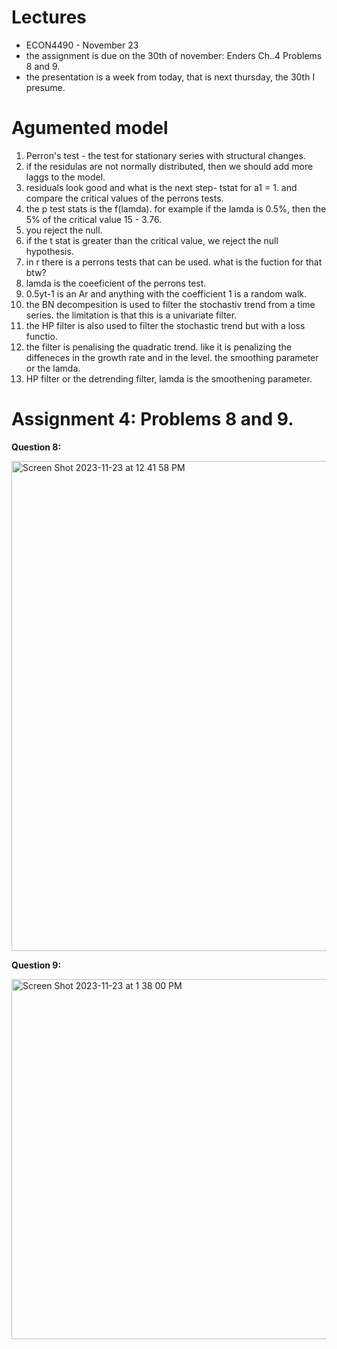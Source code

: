 # Lectures
- ECON4490 - November 23
- the assignment is due on the 30th of november: Enders Ch..4 Problems 8 and 9.
- the presentation is a week from today, that is next thursday, the 30th I presume. 

# Agumented model

1. Perron's test - the test for stationary series with structural changes. 
2. if the residulas are not normally distributed, then we should add more laggs to the model.
3. residuals look good and what is the next step- tstat for a1 = 1. and compare the critical values of the perrons tests.
4. the p test stats is the f(lamda). for example if the lamda is 0.5%, then the 5% of the critical value 15 - 3.76.
5. you reject the null.
6. if the t stat is greater than the critical value, we reject the null hypothesis.
7. in r there is a perrons tests that can be used. what is the fuction for that btw?
8. lamda is the coeeficient of the perrons test.
9. 0.5yt-1 is an Ar and anything with the coefficient 1 is a random walk.
10. the BN decompesition is used to filter the stochastiv trend from a time series. the limitation is that this is a univariate filter.
11. the HP filter is also used to filter the stochastic trend but with a loss functio.
12. the filter is penalising the quadratic trend. like it is penalizing the diffeneces in the growth rate and in the level. the smoothing parameter or the lamda.
13. HP filter or the detrending filter, lamda is the smoothening parameter. 

# Assignment 4: Problems 8 and 9.

**Question 8:**

<img width="784" alt="Screen Shot 2023-11-23 at 12 41 58 PM" src="https://github.com/SethCodesABitForSchool/Lectures/assets/147195203/c2e158a4-e75f-47eb-8418-e7e8ae9e40ec">

**Question 9:**

<img width="576" alt="Screen Shot 2023-11-23 at 1 38 00 PM" src="https://github.com/SethCodesABitForSchool/Lectures/assets/147195203/2f75abbd-c8ef-469c-b9d9-569ae9d426dd">
















